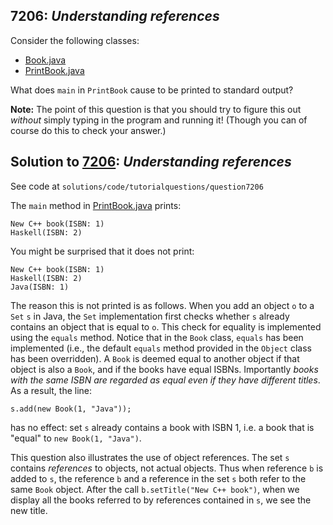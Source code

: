 ## 7206: *Understanding references*

Consider the following classes:

* [Book.java](../q7206UnderstandingReferences/Example/Book.java)
* [PrintBook.java](../q7206UnderstandingReferences/Example/PrintBook.java)

What does `main` in `PrintBook` cause to be printed to standard
output?

**Note:** The point of this question is that you should try to figure this out
*without* simply typing in the program and running it!  (Though you can of course
do this to check your answer.)

## Solution to [7206](../questions/7206): *Understanding references*

See code at `solutions/code/tutorialquestions/question7206`

The `main` method in [PrintBook.java](code/tutorialquestions/question7206/PrintBook.java) prints:

```
New C++ book(ISBN: 1)
Haskell(ISBN: 2)
```

You might be surprised that it does not print:

```
New C++ book(ISBN: 1)
Haskell(ISBN: 2)
Java(ISBN: 1)
```

The reason this is not printed is as follows.  When you add an object `o` to a `Set` `s` in Java,
the `Set` implementation first checks whether `s` already contains an object that is
equal to `o`.  This check for equality is implemented using the `equals` method.  Notice that in
the `Book` class, `equals` has been implemented (i.e., the default `equals` method provided
in the `Object` class has been overridden).  A `Book` is deemed equal to another object
if that object is also a `Book`, and if the books have equal ISBNs.  Importantly *books with the same ISBN are regarded as equal even if they have different titles*.  As a result, the line:

```
s.add(new Book(1, "Java"));
```

has no effect: set `s` already contains a book with ISBN 1, i.e. a book that is "equal" to `new Book(1, "Java")`.

This question also illustrates the use of object references.  The set `s` contains *references* to objects, not actual objects.
Thus when reference `b` is added to `s`, the reference `b` and a reference in the set `s` both refer
to the same `Book` object.  After the call `b.setTitle("New C++ book")`, when we display all the books referred to
by references contained
in `s`, we see the new title.
